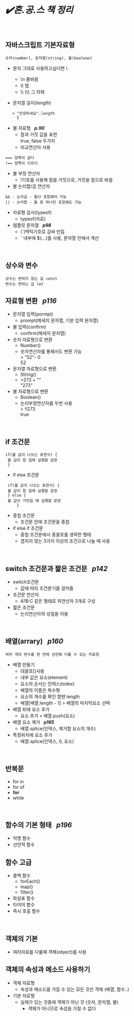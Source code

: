 # ***✔️혼.공.스 책 정리***
<br>   
   
## 자바스크립트 기본자료형
    숫자(number), 문자열(string), 불(boolean)   
 * 문자 그대로 사용하고싶다면 \   
   + \n 줄바꿈
   + \t 탭
   + \\\ (\\) 그 자체

 * 문자열 길이(length)
```
   > "안녕하세요".length   
     5
```

 * 불 자료형 &nbsp; ***p.90***
   + 참과 거짓 값을 표현   
     true, false 두가지
   + 비교연산자 사용
```
=== 양쪽이 같다
!== 양쪽이 다르다
```   
 * 불 부정 연산자
   + !기호를 사용해 참을 거짓으로, 거짓을 참으로 바꿈.
 * 불 논리합/곱 연산자
```
&& - 논리곱 - 둘다 포함해야 가능
|| - 논리합 - 둘 중 하나만 포함해도 가능
```
 * 자료형 검사(typeof)
   + typeof(자료)
 * 템플릿 문자열  &nbsp;  ***p98***
   + (`)백틱기호로 감싸 만듬
   + ``내부에 ${...}를 사용, 문자열 안에서 계산   

<br>

## 상수와 변수
    상수는 변하지 않는 값 const
    변수는 변하는 값 let   

## 자료형 변환 &nbsp; ***p116***
 * 문자열 입력(pormpt)
   + prompt(메세지 문자열, 기본 입력 문자열)
 * 불 입력(confirm)
   + confirm(메세지 문자열)
 * 숫자 자료형으로 변환
   + Number()
   + 숫자연산자를 통해서도 변환 가능   
     \> "52"- 0   
         52
 * 문자열 자료형으로 변환
   + String()
   + \>273 + ""   
      "273"
 * 불 자료형으로 변환
   + Boolean()
   + 논리부정연산자를 두번 사용   
    \> !!273   
      true

<br>

## if 조건문
    if(불 값이 나오는 표현식) {
     불 값이 참 일때 실행할 문장
     }
 * if else 조건문
```
 if(불 값이 나오는 표현식) {
 불 값이 참 일때 실행할 문장
 } else {
 불 값이 거짓일 때 실행할 문장
     }
```
 * 중첩 조건문
   + 조건문 안에 조건문을 중첩
 * if else if 조건문
   + 중첩 조건문에서 중괄호를 생략한 형태   
   + 겹치지 않는 3가지 이상의 조건으로 나눌 때 사용
<br>   

## switch 조건문과 짧은 조건문  &nbsp; ***p142***
 * switch조건문
   + 값에 따라 조건분기를 걸어줌
 * 조건문 연산자
   + A?B:C 같은 형태로 피연산자 3개로 구성
 * 짧은 조건문
   + 논리연산자의 성질을 이용
<br>   

## 배열(arrary) &nbsp; ***p160***
    여러 개의 변수를 한 번에 선언해 다룰 수 있는 자료형      
    
 * 배열 만들기   
   + 대괄호[]사용   
   + 내부 값은 요소(element)   
   + 요소의 순서는 인덱스(index)
   + 배열의 이름은 복수형
   + 요소의 개수를 확인 할땐 length
   + 배열[배열.length - 1] > 배열의 마지막요소 선택
 * 배열 뒤에 요소 추가
   + 요소 추가 > 배열.push(요소)
 * 배열 요소 제거  &nbsp; ***p165***
   + 배열.splice(인덱스, 제거할 요소의 개수)
 * 특정위치에 요소 추가
   + 배열.splice(인덱스, 0, 요소) 
<br>
   
## 반복문
 * for in
 * for of
 * **for**
 * while
 
<br>   

## 함수의 기본 형태  &nbsp; ***p196***
 * 익명 함수
 * 선언적 함수
## 함수 고급
 * 콜백 함수
    - forEach()
    - map()
    - filter()
 * 화살표 함수
 * 타이머 함수
 * 즉시 호출 함수
  
<br>   

## 객체의 기본
 * 여러자료를 다룰때 객체(object)를 사용
## 객체의 속성과 메소드 사용하기
 * 객체 자료형
   + 속성과 메소드를 가질 수 있는 모든 것은 객체 (배열, 함수..)
 * 기본 자료형
   + 실체가 있는 것중에 객체가 아닌 것 (숫자, 문자열, 불)
     - 객체가 아니므로 속성을 가질 수 없다
